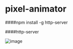 # pixel-animator

####npm install -g http-server

####http-server

![image](http://i.hizliresim.com/Yk9j9a.png)


